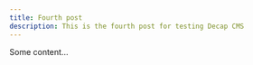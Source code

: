 ```yaml
---
title: Fourth post
description: This is the fourth post for testing Decap CMS
---
```

Some content...